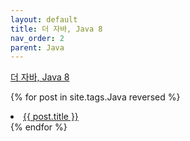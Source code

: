 ```yaml
---
layout: default
title: 더 자바, Java 8
nav_order: 2
parent: Java
---
```

[더 자바, Java 8](https://www.inflearn.com/course/the-java-java8/dashboard)

{% for post in site.tags.Java reversed %}
  <li><a href="{{ post.url }}">{{ post.title }}</a></li>
{% endfor %}